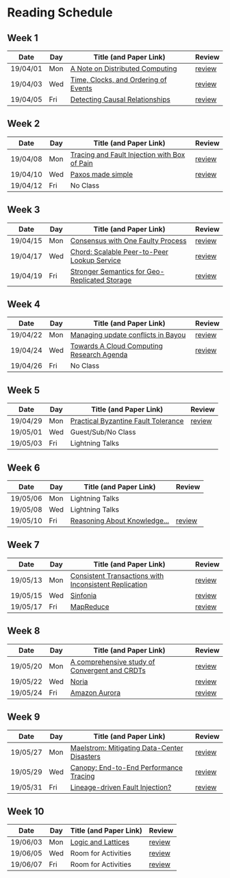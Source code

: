 # Reading Schedule

## Week 1

| Date     | Day | Title (and Paper Link)                                 | Review                           |
| -------- | --- | ------------------------------------------------------ | -------------------------------- |
| 19/04/01 | Mon | [A Note on Distributed Computing][note-distributed]    | [review](./2019.04.01.review.md) |
| 19/04/03 | Wed | [Time, Clocks, and Ordering of Events][lamport-clocks] | [review](./2019.04.03.review.md) |
| 19/04/05 | Fri | [Detecting Causal Relationships][detect-causal]        | [review](./2019.04.05.review.md) |


## Week 2

| Date     | Day | Title (and Paper Link)                                         | Review                           |
| -------- | --- | -------------------------------------------------------------- | -------------------------------- |
| 19/04/08 | Mon | [Tracing and Fault Injection with Box of Pain][box-of-pain]    | [review](./2019.04.08.review.md) |
| 19/04/10 | Wed | [Paxos made simple][paxos-simple]                              | [review](./2019.04.10.review.md) |
| 19/04/12 | Fri | No Class                                                       |                                  |

## Week 3

| Date     | Day | Title (and Paper Link)                                              | Review                           |
| -------- | --- | ------------------------------------------------------------------- | -------------------------------- |
| 19/04/15 | Mon | [Consensus with One Faulty Process][one-faulty-proc]                | [review](./2019.04.15.review.md) |
| 19/04/17 | Wed | [Chord: Scalable Peer-to-Peer Lookup Service][chord]                | [review](./2019.04.17.review.md) |
| 19/04/19 | Fri | [Stronger Semantics for Geo-Replicated Storage][geo-repl-semantics] | [review](./2019.04.19.review.md) |

## Week 4

| Date     | Day | Title (and Paper Link)                                           | Review                           |
| -------- | --- | ---------------------------------------------------------------- | -------------------------------- |
| 19/04/22 | Mon | [Managing update conflicts in Bayou][bayou-conflicts]            | [review](./2019.04.22.review.md) |
| 19/04/24 | Wed | [Towards A Cloud Computing Research Agenda][toward-cloud-agenda] | [review](./2019.04.24.review.md) |
| 19/04/26 | Fri | No Class                                                         |                                  |

## Week 5

| Date     | Day | Title (and Paper Link)                                 | Review                           |
| -------- | --- | ------------------------------------------------------ | -------------------------------- |
| 19/04/29 | Mon | [Practical Byzantine Fault Tolerance][byzantine-fault] | [review](./2019.04.26.review.md) |
| 19/05/01 | Wed | Guest/Sub/No Class                                     |                                  |
| 19/05/03 | Fri | Lightning Talks                                        |                                  |


## Week 6

| Date     | Day | Title (and Paper Link)                              | Review                           |
| -------- | --- | --------------------------------------------------- | -------------------------------- |
| 19/05/06 | Mon | Lightning Talks                                     |                                  |
| 19/05/08 | Wed | Lightning Talks                                     |                                  |
| 19/05/10 | Fri | [Reasoning About Knowledge... ][knowledge-analysis] | [review](./2019.05.10.review.md) |

## Week 7

| Date     | Day | Title (and Paper Link)                                         | Review                           |
| -------- | --- | -------------------------------------------------------------- | -------------------------------- |
| 19/05/13 | Mon | [Consistent Transactions with Inconsistent Replication][tapir] | [review](./2019.05.13.review.md) |
| 19/05/15 | Wed | [Sinfonia][sinfonia]                                           | [review](./2019.05.15.review.md) |
| 19/05/17 | Fri | [MapReduce][mapreduce]                                         | [review](./2019.05.17.review.md) |

## Week 8

| Date     | Day | Title (and Paper Link)                                            | Review                           |
| -------- | --- | ----------------------------------------------------------------- | -------------------------------- |
| 19/05/20 | Mon | [A comprehensive study of Convergent and CRDTs][convergent-crdt]  | [review](./2019.05.20.review.md) |
| 19/05/22 | Wed | [Noria][noria]                                                    | [review](./2019.05.22.review.md) |
| 19/05/24 | Fri | [Amazon Aurora][aurora]                                           | [review](./2019.05.24.review.md) |

## Week 9

| Date     | Day | Title (and Paper Link)                                   | Review                           |
| -------- | --- | -------------------------------------------------------- | -------------------------------- |
| 19/05/27 | Mon | [Maelstrom: Mitigating Data-Center Disasters][maelstrom] | [review](./2019.05.27.review.md) |
| 19/05/29 | Wed | [Canopy: End-to-End Performance Tracing][canopy]         | [review](./2019.05.29.review.md) |
| 19/05/31 | Fri | [Lineage-driven Fault Injection?][ldfi]                  | [review](./2019.05.31.review.md) |

## Week 10

| Date     | Day | Title (and Paper Link)                   | Review                            |
| -------- | --- | ---------------------------------------- | --------------------------------- |
| 19/06/03 | Mon | [Logic and Lattices][logic-and-lattices] | [review](./2019.06.03.review.md)  |
| 19/06/05 | Wed | Room for Activities                      | [review](./2019.06.05.review.md)  |
| 19/06/07 | Fri | Room for Activities                      | [review](./2019.06.07.review.md)  |


<!-- Paper Links -->
[note-distributed]:     http://citeseerx.ist.psu.edu/viewdoc/summary?doi=10.1.1.41.7628
[lamport-clocks]:       http://amturing.acm.org/p558-lamport.pdf
[detect-causal]:        https://www.vs.inf.ethz.ch/publ/papers/holygrail.pdf
[dynamo]:               http://www.allthingsdistributed.com/files/amazon-dynamo-sosp2007.pdf
[bayou-conflicts]:       http://zoo.cs.yale.edu/classes/cs422/2013/bib/terry95managing.pdf
[chord]:                https://pdos.csail.mit.edu/papers/chord:sigcomm01/chord_sigcomm.pdf
[model-chord]:          http://www.sigcomm.org/sites/default/files/ccr/papers/2012/April/2185376-2185383.pdf
[one-faulty-proc]:      https://groups.csail.mit.edu/tds/papers/Lynch/jacm85.pdf
[knowledge-analysis]:   https://www.cs.cornell.edu/home/halpern/papers/UsingRAK.pdf
[paxos-simple]:         http://research.microsoft.com/en-us/um/people/lamport/pubs/paxos-simple.pdf
[statemachine-repl]:    https://www.cs.cornell.edu/fbs/publications/SMSurvey.pdf
[understand-consensus]: https://ramcloud.stanford.edu/wiki/download/attachments/11370504/raft.pdf
[ldfi]:                  https://people.ucsc.edu/~palvaro/molly.pdf
[detect-config-errors]:  https://www.usenix.org/system/files/conference/osdi16/osdi16-xu.pdf
[geo-repl-semantics]:   https://www.usenix.org/system/files/conference/nsdi13/nsdi13-final149.pdf
[tapir]:                https://syslab.cs.washington.edu/papers/tapir-tr14.pdf
[byzantine-fault]:      http://pmg.csail.mit.edu/papers/osdi99.pdf
[bitcoin]:              https://bitcoin.org/bitcoin.pdf
[view-of-cloud]:        https://www2.eecs.berkeley.edu/Pubs/TechRpts/2009/EECS-2009-28.pdf
[toward-cloud-agenda]:  https://www.cs.purdue.edu/homes/bb/cs590/handouts/Cornell.pdf
[sinfonia]:             http://www.sosp2007.org/papers/sosp064-aguilera.pdf
[mapreduce]:            http://static.googleusercontent.com/media/research.google.com/en//archive/mapreduce-osdi04.pdf
[convergent-crdt]:      http://hal.upmc.fr/inria-00555588/document
[logic-and-lattices]:   http://db.cs.berkeley.edu/papers/UCB-lattice-tr.pdf
[coord-avoid-dbms]:     http://www.vldb.org/pvldb/vol8/p185-bailis.pdf
[no-paxos-overhead]:    https://www.usenix.org/system/files/conference/osdi16/osdi16-li.pdf
[net-diff-provenance]:   http://www.cis.upenn.edu/~angchen/papers/sigcomm-2016.pdf
[pensieve]:             http://www.eecg.toronto.edu/~yuan/papers/pensieve-sosp17.pdf
[box-of-pain]:          https://arxiv.org/pdf/1903.12226.pdf
[noria]:                https://www.usenix.org/conference/osdi18/presentation/gjengset
[aurora]:               https://dl.acm.org/citation.cfm?id=3183713.3196937
[maelstrom]:            https://www.usenix.org/conference/osdi18/presentation/veeraraghavan
[canopy]:               https://research.fb.com/publications/canopy-end-to-end-performance-tracing-at-scale/

<!-- Orphaned Papers -->
<!--
[Lightweight Modeling to Understand Chord]      [model-chord]
[Dynamo: Amazon's Available Key-Value Store]     [dynamo]
[Early Detection of Configuration Errors]         [detect-config-errors]
[State machine replication]                      [statemachine-repl]
[Understandable Consensus Algorithm]             [understand-consensus]
[Bitcoin: A Peer-to-Peer Electronic Cash System] [bitcoin]
[A view of Cloud Computing]                      [view-of-cloud]
[Network Diagnostics with Differential Provenance][net-diff-provenance]
[Just Say NO to Paxos Overhead]                  [no-paxos-overhead]
[Coordination Avoidance in Database Systems]     [coord-avoid-dbms]
[Pensieve: Non-Intrusive Failure Reproduction]   [pensieve]
-->
